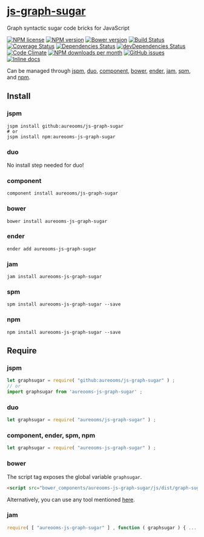 [js-graph-sugar](http://aureooms.github.io/js-graph-sugar)
==

Graph syntactic sugar code bricks for JavaScript

[![NPM license](http://img.shields.io/npm/l/aureooms-js-graph-sugar.svg?style=flat)](https://raw.githubusercontent.com/aureooms/js-graph-sugar/master/LICENSE)
[![NPM version](http://img.shields.io/npm/v/aureooms-js-graph-sugar.svg?style=flat)](https://www.npmjs.org/package/aureooms-js-graph-sugar)
[![Bower version](http://img.shields.io/bower/v/aureooms-js-graph-sugar.svg?style=flat)](http://bower.io/search/?q=aureooms-js-graph-sugar)
[![Build Status](http://img.shields.io/travis/aureooms/js-graph-sugar.svg?style=flat)](https://travis-ci.org/aureooms/js-graph-sugar)
[![Coverage Status](http://img.shields.io/coveralls/aureooms/js-graph-sugar.svg?style=flat)](https://coveralls.io/r/aureooms/js-graph-sugar)
[![Dependencies Status](http://img.shields.io/david/aureooms/js-graph-sugar.svg?style=flat)](https://david-dm.org/aureooms/js-graph-sugar#info=dependencies)
[![devDependencies Status](http://img.shields.io/david/dev/aureooms/js-graph-sugar.svg?style=flat)](https://david-dm.org/aureooms/js-graph-sugar#info=devDependencies)
[![Code Climate](http://img.shields.io/codeclimate/github/aureooms/js-graph-sugar.svg?style=flat)](https://codeclimate.com/github/aureooms/js-graph-sugar)
[![NPM downloads per month](http://img.shields.io/npm/dm/aureooms-js-graph-sugar.svg?style=flat)](https://www.npmjs.org/package/aureooms-js-graph-sugar)
[![GitHub issues](http://img.shields.io/github/issues/aureooms/js-graph-sugar.svg?style=flat)](https://github.com/aureooms/js-graph-sugar/issues)
[![Inline docs](http://inch-ci.org/github/aureooms/js-graph-sugar.svg?branch=master&style=shields)](http://inch-ci.org/github/aureooms/js-graph-sugar)

Can be managed through [jspm](https://github.com/jspm/jspm-cli),
[duo](https://github.com/duojs/duo),
[component](https://github.com/componentjs/component),
[bower](https://github.com/bower/bower),
[ender](https://github.com/ender-js/Ender),
[jam](https://github.com/caolan/jam),
[spm](https://github.com/spmjs/spm),
and [npm](https://github.com/npm/npm).

## Install

### jspm
```terminal
jspm install github:aureooms/js-graph-sugar
# or
jspm install npm:aureooms-js-graph-sugar
```
### duo
No install step needed for duo!

### component
```terminal
component install aureooms/js-graph-sugar
```

### bower
```terminal
bower install aureooms-js-graph-sugar
```

### ender
```terminal
ender add aureooms-js-graph-sugar
```

### jam
```terminal
jam install aureooms-js-graph-sugar
```

### spm
```terminal
spm install aureooms-js-graph-sugar --save
```

### npm
```terminal
npm install aureooms-js-graph-sugar --save
```

## Require
### jspm
```js
let graphsugar = require( "github:aureooms/js-graph-sugar" ) ;
// or
import graphsugar from 'aureooms-js-graph-sugar' ;
```
### duo
```js
let graphsugar = require( "aureooms/js-graph-sugar" ) ;
```

### component, ender, spm, npm
```js
let graphsugar = require( "aureooms-js-graph-sugar" ) ;
```

### bower
The script tag exposes the global variable `graphsugar`.
```html
<script src="bower_components/aureooms-js-graph-sugar/js/dist/graph-sugar.min.js"></script>
```
Alternatively, you can use any tool mentioned [here](http://bower.io/docs/tools/).

### jam
```js
require( [ "aureooms-js-graph-sugar" ] , function ( graphsugar ) { ... } ) ;
```